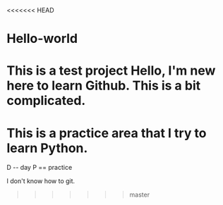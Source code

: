 <<<<<<< HEAD
# Hello-world
This is a test project
Hello, I'm new here to learn Github.
This is a bit complicated. 
=======
# This is a practice area that I try to learn Python.
D -- day
P == practice

I don't know how to git.
>>>>>>> master
